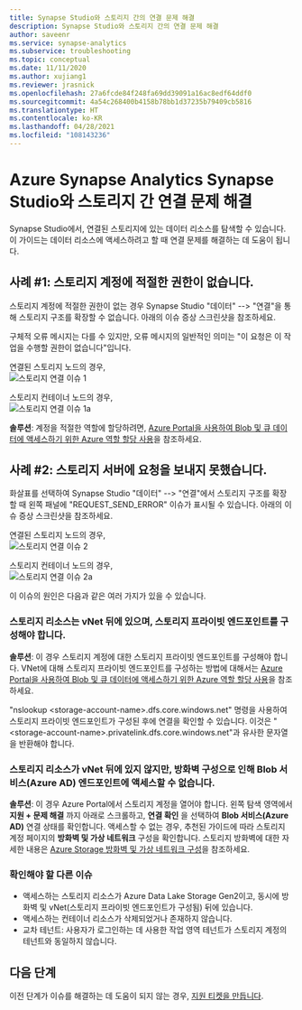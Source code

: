 ```yaml
---
title: Synapse Studio와 스토리지 간의 연결 문제 해결
description: Synapse Studio와 스토리지 간의 연결 문제 해결
author: saveenr
ms.service: synapse-analytics
ms.subservice: troubleshooting
ms.topic: conceptual
ms.date: 11/11/2020
ms.author: xujiang1
ms.reviewer: jrasnick
ms.openlocfilehash: 27a6fcde84f248fa69dd39091a16ac8edf64ddf0
ms.sourcegitcommit: 4a54c268400b4158b78bb1d37235b79409cb5816
ms.translationtype: HT
ms.contentlocale: ko-KR
ms.lasthandoff: 04/28/2021
ms.locfileid: "108143236"
---
```

# <a name="troubleshoot-connectivity-between-azure-synapse-analytics-synapse-studio-and-storage"></a>Azure Synapse Analytics Synapse Studio와 스토리지 간 연결 문제 해결

Synapse Studio에서, 연결된 스토리지에 있는 데이터 리소스를 탐색할 수 있습니다. 이 가이드는 데이터 리소스에 액세스하려고 할 때 연결 문제를 해결하는 데 도움이 됩니다. 

## <a name="case-1-storage-account-lacks-proper-permissions"></a>사례 #1: 스토리지 계정에 적절한 권한이 없습니다.

스토리지 계정에 적절한 권한이 없는 경우 Synapse Studio "데이터" --> "연결"을 통해 스토리지 구조를 확장할 수 없습니다. 아래의 이슈 증상 스크린샷을 참조하세요. 

구체적 오류 메시지는 다를 수 있지만, 오류 메시지의 일반적인 의미는 "이 요청은 이 작업을 수행할 권한이 없습니다"입니다.

연결된 스토리지 노드의 경우,  
![스토리지 연결 이슈 1](media/troubleshoot-synapse-studio-and-storage-connectivity/storage-connectivity-issue-1.png)

스토리지 컨테이너 노드의 경우,  
![스토리지 연결 이슈 1a](media/troubleshoot-synapse-studio-and-storage-connectivity/storage-connectivity-issue-1a.png)

**솔루션**: 계정을 적절한 역할에 할당하려면, [Azure Portal을 사용하여 Blob 및 큐 데이터에 액세스하기 위한 Azure 역할 할당 사용](../../storage/common/storage-auth-aad-rbac-portal.md)을 참조하세요.


## <a name="case-2-failed-to-send-the-request-to-storage-server"></a>사례 #2: 스토리지 서버에 요청을 보내지 못했습니다.

화살표를 선택하여 Synapse Studio "데이터" --> "연결"에서 스토리지 구조를 확장할 때 왼쪽 패널에 "REQUEST_SEND_ERROR" 이슈가 표시될 수 있습니다. 아래의 이슈 증상 스크린샷을 참조하세요.

연결된 스토리지 노드의 경우,  
![스토리지 연결 이슈 2](media/troubleshoot-synapse-studio-and-storage-connectivity/storage-connectivity-issue-2.png)

스토리지 컨테이너 노드의 경우,  
![스토리지 연결 이슈 2a](media/troubleshoot-synapse-studio-and-storage-connectivity/storage-connectivity-issue-2a.png)

이 이슈의 원인은 다음과 같은 여러 가지가 있을 수 있습니다.

### <a name="the-storage-resource-is-behind-a-vnet-and-a-storage-private-endpoint-needs-to-configure"></a>스토리지 리소스는 vNet 뒤에 있으며, 스토리지 프라이빗 엔드포인트를 구성해야 합니다.

**솔루션**: 이 경우 스토리지 계정에 대한 스토리지 프라이빗 엔드포인트를 구성해야 합니다. VNet에 대해 스토리지 프라이빗 엔드포인트를 구성하는 방법에 대해서는 [Azure Portal을 사용하여 Blob 및 큐 데이터에 액세스하기 위한 Azure 역할 할당 사용](../security/how-to-connect-to-workspace-from-restricted-network.md)을 참조하세요.

"nslookup \<storage-account-name\>.dfs.core.windows.net" 명령을 사용하여 스토리지 프라이빗 엔드포인트가 구성된 후에 연결을 확인할 수 있습니다. 이것은 "\<storage-account-name\>.privatelink.dfs.core.windows.net"과 유사한 문자열을 반환해야 합니다.

### <a name="the-storage-resource-is-not-behind-a-vnet-but-the-blob-service-azure-ad-endpoint-is-not-accessible-due-to-firewall-configured"></a>스토리지 리소스가 vNet 뒤에 있지 않지만, 방화벽 구성으로 인해 Blob 서비스(Azure AD) 엔드포인트에 액세스할 수 없습니다.

**솔루션**: 이 경우 Azure Portal에서 스토리지 계정을 열어야 합니다. 왼쪽 탐색 영역에서 **지원 + 문제 해결** 까지 아래로 스크롤하고, **연결 확인** 을 선택하여 **Blob 서비스(Azure AD)** 연결 상태를 확인합니다. 액세스할 수 없는 경우, 추천된 가이드에 따라 스토리지 계정 페이지의 **방화벽 및 가상 네트워크** 구성을 확인합니다. 스토리지 방화벽에 대한 자세한 내용은 [Azure Storage 방화벽 및 가상 네트워크 구성](../../storage/common/storage-network-security.md)을 참조하세요.

### <a name="other-issues-to-check"></a>확인해야 할 다른 이슈 

* 액세스하는 스토리지 리소스가 Azure Data Lake Storage Gen2이고, 동시에 방화벽 및 vNet(스토리지 프라이빗 엔드포인트가 구성됨) 뒤에 있습니다.
* 액세스하는 컨테이너 리소스가 삭제되었거나 존재하지 않습니다.
* 교차 테넌트: 사용자가 로그인하는 데 사용한 작업 영역 테넌트가 스토리지 계정의 테넌트와 동일하지 않습니다. 


## <a name="next-steps"></a>다음 단계
이전 단계가 이슈를 해결하는 데 도움이 되지 않는 경우, [지원 티켓을 만듭니다](../sql-data-warehouse/sql-data-warehouse-get-started-create-support-ticket.md).